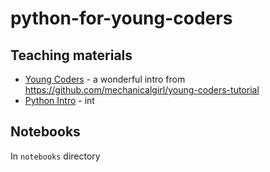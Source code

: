 # python-for-young-coders

## Teaching materials
- [Young Coders](YoungCoders_2017.pdf) - a wonderful intro from https://github.com/mechanicalgirl/young-coders-tutorial
- [Python Intro](PYTHON-Intro-gen.pdf) - int

## Notebooks
In `notebooks` directory